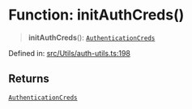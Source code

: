 # Function: initAuthCreds()

> **initAuthCreds**(): [`AuthenticationCreds`](../type-aliases/AuthenticationCreds.md)

Defined in: [src/Utils/auth-utils.ts:198](https://github.com/Fokusdotid/bail/blob/546bbbb35e652e95f45982a71bee62b2c682e4eb/src/Utils/auth-utils.ts#L198)

## Returns

[`AuthenticationCreds`](../type-aliases/AuthenticationCreds.md)
